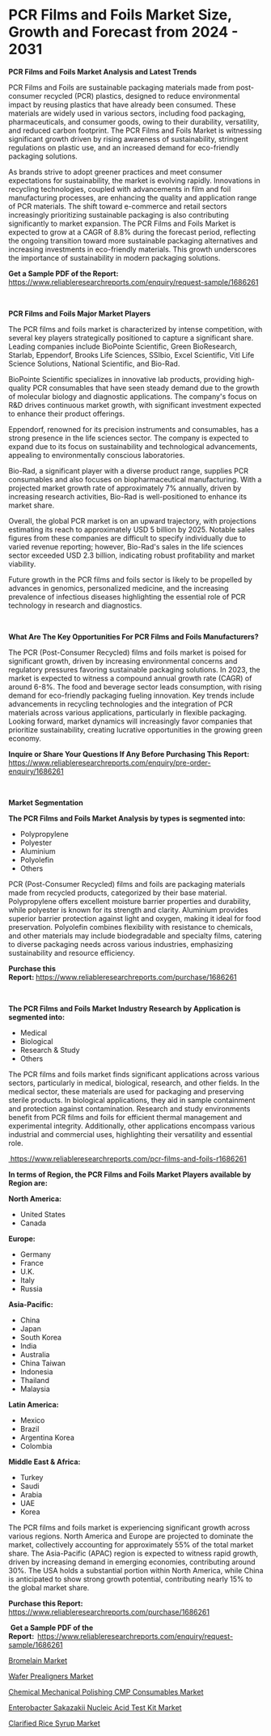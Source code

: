 <p><h1>PCR Films and Foils Market Size, Growth and Forecast from 2024 - 2031</h1></p><p><strong>PCR Films and Foils Market Analysis and Latest Trends</strong></p>
<p><p>PCR Films and Foils are sustainable packaging materials made from post-consumer recycled (PCR) plastics, designed to reduce environmental impact by reusing plastics that have already been consumed. These materials are widely used in various sectors, including food packaging, pharmaceuticals, and consumer goods, owing to their durability, versatility, and reduced carbon footprint. The PCR Films and Foils Market is witnessing significant growth driven by rising awareness of sustainability, stringent regulations on plastic use, and an increased demand for eco-friendly packaging solutions.</p><p>As brands strive to adopt greener practices and meet consumer expectations for sustainability, the market is evolving rapidly. Innovations in recycling technologies, coupled with advancements in film and foil manufacturing processes, are enhancing the quality and application range of PCR materials. The shift toward e-commerce and retail sectors increasingly prioritizing sustainable packaging is also contributing significantly to market expansion. The PCR Films and Foils Market is expected to grow at a CAGR of 8.8% during the forecast period, reflecting the ongoing transition toward more sustainable packaging alternatives and increasing investments in eco-friendly materials. This growth underscores the importance of sustainability in modern packaging solutions.</p></p>
<p><strong>Get a Sample PDF of the Report:&nbsp;</strong> <a href="https://www.reliableresearchreports.com/enquiry/request-sample/1686261?utm_campaign=31&utm_medium=2&utm_source=Github&utm_content=ia&utm_term=06102024&utm_id=pcr-films-and-foils">https://www.reliableresearchreports.com/enquiry/request-sample/1686261</a></p>
<p>&nbsp;</p>
<p><strong>PCR Films and Foils Major Market Players</strong></p>
<p><p>The PCR films and foils market is characterized by intense competition, with several key players strategically positioned to capture a significant share. Leading companies include BioPointe Scientific, Green BioResearch, Starlab, Eppendorf, Brooks Life Sciences, SSIbio, Excel Scientific, Vitl Life Science Solutions, National Scientific, and Bio-Rad. </p><p>BioPointe Scientific specializes in innovative lab products, providing high-quality PCR consumables that have seen steady demand due to the growth of molecular biology and diagnostic applications. The company's focus on R&D drives continuous market growth, with significant investment expected to enhance their product offerings.</p><p>Eppendorf, renowned for its precision instruments and consumables, has a strong presence in the life sciences sector. The company is expected to expand due to its focus on sustainability and technological advancements, appealing to environmentally conscious laboratories.</p><p>Bio-Rad, a significant player with a diverse product range, supplies PCR consumables and also focuses on biopharmaceutical manufacturing. With a projected market growth rate of approximately 7% annually, driven by increasing research activities, Bio-Rad is well-positioned to enhance its market share.</p><p>Overall, the global PCR market is on an upward trajectory, with projections estimating its reach to approximately USD 5 billion by 2025. Notable sales figures from these companies are difficult to specify individually due to varied revenue reporting; however, Bio-Rad's sales in the life sciences sector exceeded USD 2.3 billion, indicating robust profitability and market viability.</p><p>Future growth in the PCR films and foils sector is likely to be propelled by advances in genomics, personalized medicine, and the increasing prevalence of infectious diseases highlighting the essential role of PCR technology in research and diagnostics.</p></p>
<p>&nbsp;</p>
<p><strong>What Are The Key Opportunities For PCR Films and Foils Manufacturers?</strong></p>
<p><p>The PCR (Post-Consumer Recycled) films and foils market is poised for significant growth, driven by increasing environmental concerns and regulatory pressures favoring sustainable packaging solutions. In 2023, the market is expected to witness a compound annual growth rate (CAGR) of around 6-8%. The food and beverage sector leads consumption, with rising demand for eco-friendly packaging fueling innovation. Key trends include advancements in recycling technologies and the integration of PCR materials across various applications, particularly in flexible packaging. Looking forward, market dynamics will increasingly favor companies that prioritize sustainability, creating lucrative opportunities in the growing green economy.</p></p>
<p><strong>Inquire or Share Your Questions If Any Before Purchasing This Report:</strong> <a href="https://www.reliableresearchreports.com/enquiry/pre-order-enquiry/1686261?utm_campaign=31&utm_medium=2&utm_source=Github&utm_content=ia&utm_term=06102024&utm_id=pcr-films-and-foils">https://www.reliableresearchreports.com/enquiry/pre-order-enquiry/1686261</a></p>
<p>&nbsp;</p>
<p><strong>Market Segmentation</strong></p>
<p><strong>The PCR Films and Foils Market Analysis by types is segmented into:</strong></p>
<p><ul><li>Polypropylene</li><li>Polyester</li><li>Aluminium</li><li>Polyolefin</li><li>Others</li></ul></p>
<p><p>PCR (Post-Consumer Recycled) films and foils are packaging materials made from recycled products, categorized by their base material. Polypropylene offers excellent moisture barrier properties and durability, while polyester is known for its strength and clarity. Aluminium provides superior barrier protection against light and oxygen, making it ideal for food preservation. Polyolefin combines flexibility with resistance to chemicals, and other materials may include biodegradable and specialty films, catering to diverse packaging needs across various industries, emphasizing sustainability and resource efficiency.</p></p>
<p><strong>Purchase this Report:&nbsp;</strong><a href="https://www.reliableresearchreports.com/purchase/1686261?utm_campaign=31&utm_medium=2&utm_source=Github&utm_content=ia&utm_term=06102024&utm_id=pcr-films-and-foils">https://www.reliableresearchreports.com/purchase/1686261</a></p>
<p>&nbsp;</p>
<p><strong>The PCR Films and Foils Market Industry Research by Application is segmented into:</strong></p>
<p><ul><li>Medical</li><li>Biological</li><li>Research & Study</li><li>Others</li></ul></p>
<p><p>The PCR films and foils market finds significant applications across various sectors, particularly in medical, biological, research, and other fields. In the medical sector, these materials are used for packaging and preserving sterile products. In biological applications, they aid in sample containment and protection against contamination. Research and study environments benefit from PCR films and foils for efficient thermal management and experimental integrity. Additionally, other applications encompass various industrial and commercial uses, highlighting their versatility and essential role.</p></p>
<p><a href="https://www.reliableresearchreports.com/pcr-films-and-foils-r1686261?utm_campaign=31&utm_medium=2&utm_source=Github&utm_content=ia&utm_term=06102024&utm_id=pcr-films-and-foils">&nbsp;https://www.reliableresearchreports.com/pcr-films-and-foils-r1686261</a></p>
<p><strong>In terms of Region, the PCR Films and Foils Market Players available by Region are:</strong></p>
<p>
    <p> <strong> North America: </strong>
        <ul>
            <li>United States</li>
            <li>Canada</li>
        </ul>
        </p> 
    <p> <strong> Europe: </strong>
        <ul>
            <li>Germany</li>
            <li>France</li>
            <li>U.K.</li>
            <li>Italy</li>
            <li>Russia</li>
        </ul>
        </p> 
    <p> <strong> Asia-Pacific: </strong>
        <ul>
            <li>China</li>
            <li>Japan</li>
            <li>South Korea</li>
            <li>India</li>
            <li>Australia</li>
            <li>China Taiwan</li>
            <li>Indonesia</li>
            <li>Thailand</li>
            <li>Malaysia</li>
        </ul>
        </p> 
    <p> <strong> Latin America: </strong>
        <ul>
            <li>Mexico</li>
            <li>Brazil</li>
            <li>Argentina Korea</li>
            <li>Colombia</li>
        </ul>
        </p> 
    <p> <strong> Middle East & Africa: </strong>
        <ul>
            <li>Turkey</li>
            <li>Saudi</li>
            <li>Arabia</li>
            <li>UAE</li>
            <li>Korea</li>
        </ul>
    </p>
    </p>
<p><p>The PCR films and foils market is experiencing significant growth across various regions. North America and Europe are projected to dominate the market, collectively accounting for approximately 55% of the total market share. The Asia-Pacific (APAC) region is expected to witness rapid growth, driven by increasing demand in emerging economies, contributing around 30%. The USA holds a substantial portion within North America, while China is anticipated to show strong growth potential, contributing nearly 15% to the global market share.</p></p>
<p><strong>Purchase this Report: </strong><a href="https://www.reliableresearchreports.com/purchase/1686261?utm_campaign=31&utm_medium=2&utm_source=Github&utm_content=ia&utm_term=06102024&utm_id=pcr-films-and-foils">https://www.reliableresearchreports.com/purchase/1686261</a></p>
<p>&nbsp;<strong>Get a Sample PDF of the Report:&nbsp;&nbsp;</strong><a href="https://www.reliableresearchreports.com/enquiry/request-sample/1686261?utm_campaign=31&utm_medium=2&utm_source=Github&utm_content=ia&utm_term=06102024&utm_id=pcr-films-and-foils">https://www.reliableresearchreports.com/enquiry/request-sample/1686261</a></p>
<p><strong></strong></p>
<p><p><a href="https://www.linkedin.com/pulse/bromelain-market-matrix-applications-food-beverageshealthcaredietary-a9nie?utm_campaign=31&utm_medium=2&utm_source=Github&utm_content=ia&utm_term=06102024&utm_id=pcr-films-and-foils">Bromelain Market</a></p><p><a href="https://issuu.com/reportprime-2/docs/wafer-prealigners-market-size-2030._bcaca6de5371e3?utm_campaign=31&utm_medium=2&utm_source=Github&utm_content=ia&utm_term=06102024&utm_id=pcr-films-and-foils">Wafer Prealigners Market</a></p><p><a href="https://issuu.com/reportprime-2/docs/chemical-mechanical-polishing-cmp-c_6201ca4548b7fc?utm_campaign=31&utm_medium=2&utm_source=Github&utm_content=ia&utm_term=06102024&utm_id=pcr-films-and-foils">Chemical Mechanical Polishing CMP Consumables Market</a></p><p><a href="https://github.com/CarolLPettway/Market-Research-Report-List-1/blob/main/enterobacter-sakazakii-nucleic-acid-test-kit-market.md?utm_campaign=31&utm_medium=2&utm_source=Github&utm_content=ia&utm_term=06102024&utm_id=pcr-films-and-foils">Enterobacter Sakazakii Nucleic Acid Test Kit Market</a></p><p><a href="https://github.com/AlesiaDushku574/Market-Research-Report-List-1/blob/main/clarified-rice-syrup-market.md?utm_campaign=31&utm_medium=2&utm_source=Github&utm_content=ia&utm_term=06102024&utm_id=pcr-films-and-foils">Clarified Rice Syrup Market</a></p></p>